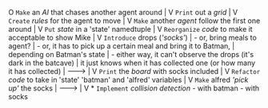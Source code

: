 O
`Make` an _AI_ that chases another agent around
|
V
`Print` out a _grid_
|
V
`Create` _rules_ for the agent to move
|
V
`Make` another _agent_ follow the first one around
|
V
`Put` _state_ in a 'state' namedtuple
|
V
`Reorganize` _code_ to make it acceptable to show Mike
|
V
`Introduce` drops (_'socks'_)
|    - or, bring meals to agent?
|    - or, it has to pick up a certain meal and bring it to Batman,
|      depending on Batman's state
|    - either way, it can't observe the drops (it's dark in the batcave)
|      it just knows when it has collected one (or how many it has collected)
|
--->
   |
   V
   `Print` the _board_ with socks included
   |
   V
   `Refactor` _code_ to take in 'state' 'batman' and 'alfred' variables
   |
   V
   `Make` alfred _'pick up'_ the socks
   |
   --->
      |
      V
      * `Implement` _collision detection_
          - with batman
          - with socks


